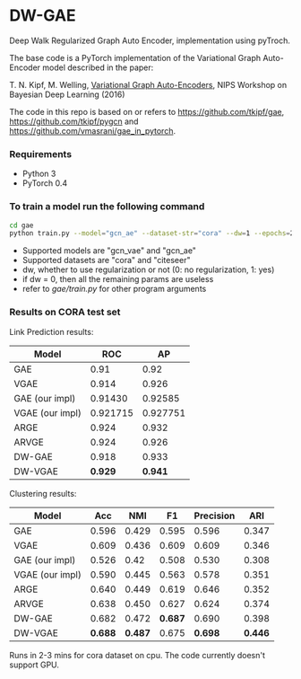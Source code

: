 # DW-GAE
Deep Walk Regularized Graph Auto Encoder, implementation using pyTroch.

The base code is a PyTorch implementation of the Variational Graph Auto-Encoder model described in the paper:
 
T. N. Kipf, M. Welling, [Variational Graph Auto-Encoders](https://arxiv.org/abs/1611.07308), NIPS Workshop on Bayesian Deep Learning (2016)

The code in this repo is based on or refers to https://github.com/tkipf/gae, https://github.com/tkipf/pygcn and https://github.com/vmasrani/gae_in_pytorch.

### Requirements
- Python 3
- PyTorch 0.4 

### To train a model run the following command
```bash
cd gae
python train.py --model="gcn_ae" --dataset-str="cora" --dw=1 --epochs=200 --walk-length=5 --window-size=3 --number-walks=5 --lr_dw=0.01
```
- Supported models are "gcn_vae" and "gcn_ae"
- Supported datasets are "cora" and "citeseer"
- dw, whether to use regularization or not (0: no regularization, 1: yes)
- if dw = 0, then all the remaining params are useless
- refer to _gae/train.py_ for other program arguments

### Results on CORA test set
Link Prediction results:

Model | ROC | AP
---|---|---
GAE | 0.91 | 0.92
VGAE | 0.914 | 0.926
GAE (our impl) | 0.91430 | 0.92585
VGAE (our impl) | 0.921715 | 0.927751
ARGE | 0.924 | 0.932
ARVGE | 0.924 | 0.926
DW-GAE | 0.918 | 0.933
DW-VGAE | **0.929** | **0.941**

Clustering results:

Model | Acc | NMI | F1 | Precision | ARI
---|---|---|---|---|---
GAE | 0.596 | 0.429 | 0.595 | 0.596 | 0.347
VGAE | 0.609 | 0.436 | 0.609 | 0.609 | 0.346
GAE (our impl) | 0.526 | 0.42 | 0.508 | 0.530 | 0.308
VGAE (our impl) | 0.590 | 0.445 | 0.563 | 0.578 | 0.351
ARGE | 0.640 | 0.449 | 0.619 | 0.646 | 0.352
ARVGE | 0.638 | 0.450 | 0.627 | 0.624 | 0.374
DW-GAE | 0.682 | 0.472 | **0.687** | 0.690 | 0.398
DW-VGAE | **0.688** | **0.487** | 0.675 | **0.698** | **0.446**

Runs in 2-3 mins for cora dataset on cpu. The code currently doesn't support GPU.
